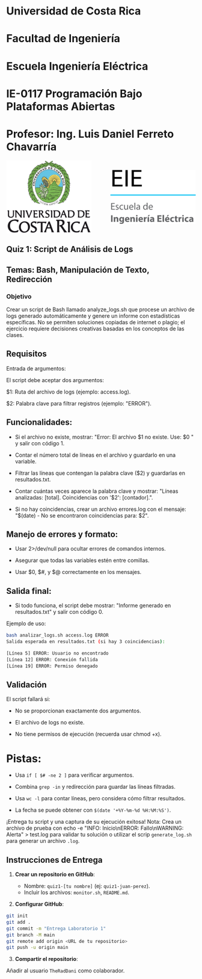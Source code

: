 # Universidad de Costa Rica
# Facultad de Ingeniería
# Escuela Ingeniería Eléctrica
# IE-0117 Programación Bajo Plataformas Abiertas

# Profesor: Ing. Luis Daniel Ferreto Chavarría

<div style="display: flex; justify-content: space-between; align-items: center;">
  <img src="../images/ucr.png" alt="UCR Logo" style="width: 45%;"/>
  <img src="../images/eie.png" alt="EIE Logo" style="width: 45%;"/>
</div>

## Quiz 1: Script de Análisis de Logs
## Temas: Bash, Manipulación de Texto, Redirección

### Objetivo
Crear un script de Bash llamado analyze_logs.sh que procese un archivo de logs generado automáticamente y genere un informe con estadísticas específicas. No se permiten soluciones copiadas de internet o plagio; el ejercicio requiere decisiones creativas basadas en los conceptos de las clases.

## Requisitos
Entrada de argumentos:

El script debe aceptar dos argumentos:

$1: Ruta del archivo de logs (ejemplo: access.log).

$2: Palabra clave para filtrar registros (ejemplo: "ERROR").

## Funcionalidades:

* Si el archivo no existe, mostrar: "Error: El archivo $1 no existe. Use: $0 <archivo> <palabra>" y salir con código 1.

* Contar el número total de líneas en el archivo y guardarlo en una variable.

* Filtrar las líneas que contengan la palabra clave ($2) y guardarlas en resultados.txt.

* Contar cuántas veces aparece la palabra clave y mostrar: "Líneas analizadas: [total]. Coincidencias con '$2': [contador].".

* Si no hay coincidencias, crear un archivo errores.log con el mensaje: "$(date) - No se encontraron coincidencias para: $2".

## Manejo de errores y formato:

* Usar 2>/dev/null para ocultar errores de comandos internos.

* Asegurar que todas las variables estén entre comillas.

* Usar $0, $#, y $@ correctamente en los mensajes.

## Salida final:

* Si todo funciona, el script debe mostrar: "Informe generado en resultados.txt" y salir con código 0.

Ejemplo de uso:
```bash
bash analizar_logs.sh access.log ERROR  
Salida esperada en resultados.txt (si hay 3 coincidencias):
```

```bash
[Línea 5] ERROR: Usuario no encontrado  
[Línea 12] ERROR: Conexión fallida  
[Línea 19] ERROR: Permiso denegado  
```

## Validación
El script fallará si:

* No se proporcionan exactamente dos argumentos.

* El archivo de logs no existe.

* No tiene permisos de ejecución (recuerda usar chmod +x).

# Pistas:
* Usa `if [ $# -ne 2 ]` para verificar argumentos.

* Combina `grep -in` y redirección para guardar las líneas filtradas.

* Usa `wc -l` para contar líneas, pero considera cómo filtrar resultados.

* La fecha se puede obtener con `$(date '+%Y-%m-%d %H:%M:%S')`.

¡Entrega tu script y una captura de su ejecución exitosa!
Nota: Crea un archivo de prueba con echo -e "INFO: Inicio\nERROR: Fallo\nWARNING: Alerta" > test.log para validar tu solución
o utilizar el scrip `generate_log.sh` para generar un archivo `.log`.


## Instrucciones de Entrega  

1. **Crear un repositorio en GitHub**:  
   - Nombre: `quiz1-[tu nombre]` (ej: `quiz1-juan-perez`).  
   - Incluir los archivos: `monitor.sh`, `README.md`.  

2. **Configurar GitHub**:  
```bash
git init
git add .
git commit -m "Entrega Laboratorio 1"
git branch -M main
git remote add origin <URL de tu repositorio>
git push -u origin main
```

3. **Compartir el repositorio**:

Añadir al usuario `TheRadDani` como colaborador.